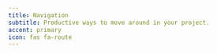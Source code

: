 ```yaml
---
title: Navigation
subtitle: Productive ways to move around in your project.
accent: primary
icon: fas fa-route
---
```


